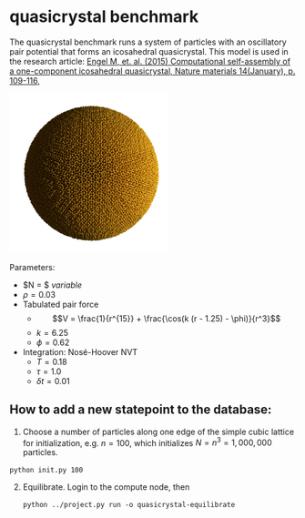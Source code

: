 # quasicrystal benchmark

The quasicrystal benchmark runs a system of particles with an oscillatory pair potential that forms an icosahedral
quasicrystal. This model is used in the research article:
[Engel M, et. al. (2015) Computational self-assembly of a one-component icosahedral quasicrystal, Nature materials 14(January), p. 109-116,](http://dx.doi.org/10.1038/NMAT4152)

<img src="quasicrystal.jpeg" style="width: 280px;"/>

Parameters:

* $N = $ *variable*
* $\rho = 0.03$
* Tabulated pair force
    * $$V = \frac{1}{r^{15}} + \frac{\cos(k (r - 1.25) - \phi)}{r^3}$$
    * $k = 6.25$
    * $\phi = 0.62$
* Integration: Nos&eacute;-Hoover NVT
    * $T=0.18$
    * $\tau=1.0$
    * $\delta t = 0.01$

## How to add a new statepoint to the database:

1. Choose a number of particles along one edge of the simple cubic lattice for initialization, e.g.
$n=100$, which initializes $N=n^3=1,000,000$ particles.

```
python init.py 100
```

2. Equilibrate. Login to the compute node, then

    ```
    python ../project.py run -o quasicrystal-equilibrate
    ```
